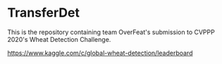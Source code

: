 # TransferDet

This is the repository containing team OverFeat's submission to CVPPP 2020's Wheat Detection Challenge. 

https://www.kaggle.com/c/global-wheat-detection/leaderboard
